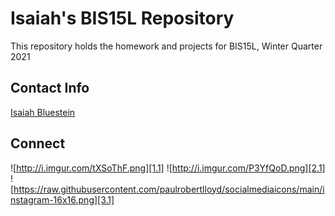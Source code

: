 
# Isaiah's BIS15L Repository 

This repository holds the homework and projects for BIS15L, Winter Quarter 2021   

## Contact Info

[Isaiah Bluestein](mailto:imblues@ucdavis.edu)  

## Connect

![http://i.imgur.com/tXSoThF.png][1.1] 
![http://i.imgur.com/P3YfQoD.png][2.1]
![https://raw.githubusercontent.com/paulrobertlloyd/socialmediaicons/main/instagram-16x16.png][3.1]

[1.1]: http://i.imgur.com/tXSoThF.png
[1]: https://twitter.com/IsaiahBluestein


[2.1]: http://i.imgur.com/P3YfQoD.png
[2]: https://www.facebook.com/isaiah.bluestein/

[3.1]: https://raw.githubusercontent.com/paulrobertlloyd/socialmediaicons/main/instagram-16x16.png 
[3]: https://www.instagram.com/isaiahbluestein/

